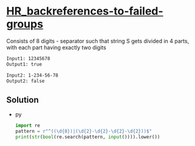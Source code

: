# [HR_backreferences-to-failed-groups](https://www.hackerrank.com/challenges/backreferences-to-failed-groups)

Consists of 8 digits
\- separator such that string S gets divided in 4 parts, with each part having exactly two digits

```txt
Input1: 12345678
Output1: true

Input2: 1-234-56-78
Output2: false
```

## Solution

* py

  ```py
  import re
  pattern = r"^((\d{8})|(\d{2}-\d{2}-\d{2}-\d{2}))$"
  print(str(bool(re.search(pattern, input()))).lower())
  ```
